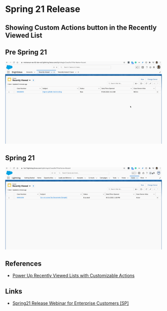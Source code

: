 # Spring 21 Release

## Showing Custom Actions button in the **Recently Viewed List**


## Pre Spring 21
![pre Spring 21](img/pre-s21-case-1.gif)
## Spring 21

![Spring 21](img/s21-case-1.gif) 


## References
- [Power Up Recently Viewed Lists with Customizable Actions](https://help.salesforce.com/articleView?id=release-notes.rn_lex_mru_list_actions.htm&type=5&release=230)


## Links
- [Spring21 Release Webinar for Enterprise Customers [SP]](https://salesforce.vidyard.com/watch/Bb5KtxUUvvm5xfdpThuxHG)

